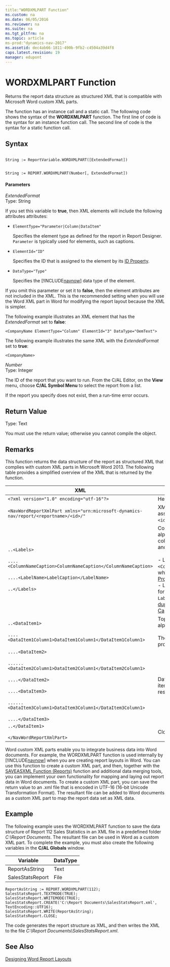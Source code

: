 ```yaml
---
title:"WORDXMLPART Function"
ms.custom: na
ms.date: 06/05/2016
ms.reviewer: na
ms.suite: na
ms.tgt_pltfrm: na
ms.topic: article
ms-prod:"dynamics-nav-2017"
ms.assetid: dec4ab66-1811-490b-9fb2-c4504a39d4f8
caps.latest.revision: 19
manager: edupont
---
```

# WORDXMLPART Function
Returns the report data structure as structured XML that is compatible with Microsoft Word custom XML parts.  
  
 The function has an instance call and a static call. The following code shows the syntax of the **WORDXMLPART** function. The first line of code is the syntax for an instance function call. The second line of code is the syntax for a static function call.  
  
## Syntax  
  
```  
  
String := ReportVariable.WORDXMLPART([ExtendedFormat])  
```  
  
```  
  
String := REPORT.WORDXMLPART(Number[, ExtendedFormat])  
```  
  
#### Parameters  
 *ExtendedFormat*  
 Type: String  
  
 If you set this variable to **true**, then XML elements will include the following attributes attributes:  
  
-   `ElementType="Parameter|Column|DataItem"`  
  
     Specifies the element type as defined for the report in Report Designer. `Parameter` is typically used for elements, such as captions.  
  
-   `ElementId="ID"`  
  
     Specifies the ID that is assigned to the element by its [ID Property](ID-Property.md).  
  
-   `DataType="Type"`  
  
     Specifies the [!INCLUDE[navnow](includes/navnow_md.md)] data type of the element.  
  
 If you omit this parameter or set it to **false**, then the element attributes are not included in the XML. This is the recommended setting when you will use the Word XML part in Word for modifying the report layout because the XML is simpler.  
  
 The following example illustrates an XML element that has the *ExtendedFormat* set to **false**:  
  
 `<CompanyName ElementType="Column" ElementId="3" DataType="OemText">`  
  
 The following example illustrates the same XML with the *ExtendedFormat* set to **true**:  
  
 `<CompanyName>`  
  
 *Number*  
 Type: Integer  
  
 The ID of the report that you want to run. From the C\/AL Editor, on the **View** menu, choose **C\/AL Symbol Menu** to select the report from a list.  
  
 If the report you specify does not exist, then a run\-time error occurs.  
  
## Return Value  
 Type: Text  
  
 You must use the return value; otherwise you cannot compile the object.  
  
## Remarks  
 This function returns the data structure of the report as structured XML that complies with custom XML parts in Microsoft Word 2013. The following table provides a simplified overview of the XML that is returned by the function.  
  
|XML|Description|  
|---------|-----------------|  
|`<?xml version="1.0" encoding="utf-16"?>`|Header|  
|`<NavWordReportXmlPart xmlns="urn:microsoft-dynamics-nav/report/<reportname>/<id>/"`|XML namespace specification. `<reportname>` is the name assigned to the report object in [!INCLUDE[nav_dev_long](includes/nav_dev_long_md.md)]. `<id>` is the ID that is assigned to the report.|  
|`..<Labels>`<br /><br /> `....<ColumnNameCaption>ColumnNameCaption</ColumnNameCaption>`<br /><br /> `....<LabelName>LabelCaption</LabelName>`<br /><br /> `..</Labels>`|Contains all the labels for the report. Labels are listed in alphabetical. The element includes labels that are related to columns that have the [IncludeCaption Property](IncludeCaption-Property.md) set to **Yes** and labels that are defined in Report Label Designer.<br /><br /> -   Label elements that are related to columns have the format `<ColumnNameCaption>ColumnNameCaption</ColumnNameCaption>`, where `ColumnName` is determined by the column's [Name Property\-duplicate](Name-Property-duplicate.md).<br />-   Label elements from Report Label Designer have the format `<LabelName>LabelCaption</LableName`, where `LabelName` is determined by the label's [Name Property\-duplicate](Name-Property-duplicate.md) and `LabelCaption` is determined by the label's [Caption Property\-duplicate](Caption-Property-duplicate.md).|  
|`..<DataItem1>`<br /><br /> `....<DataItem1Column1>DataItem1Column1</DataItem1Column1>`|Top\-level data item and columns. Columns are listed in alphabetical order.<br /><br /> The element names and values are determined by the Name property of the data item or column.|  
|`....<DataItem2>`<br /><br /> `......<DataItem2Column1>DataItem2Column1</DataItem2Column1>`<br /><br /> `....</DataItem2>`<br /><br /> `....<DataItem3>`<br /><br /> `......<DataItem3Column1>DataItem3Column1</DataItem3Column1>`<br /><br /> `....</DataItem3>`|Data items and columns that are nested in the top\-level data item. Columns are listed in alphabetical order under the respective data item.|  
|`..</DataItem1>`<br /><br /> `</NavWordReportXmlPart>`|Closing elements.|  
  
 Word custom XML parts enable you to integrate business data into Word documents. For example, the WORDXMLPART function is used internally by [!INCLUDE[navnow](includes/navnow_md.md)] when you are creating report layouts in Word. You can use this function to create a custom XML part, and then, together with the [SAVEASXML Function \(Reports\)](SAVEASXML-Function--Reports-.md) function and additional data merging tools, you can implement your own functionality for mapping and laying out report data in Word documents. To create a custom XML part, you can save the return value to an .xml file that is encoded in UTF\-16 \(16\-bit Unicode Transformation Format\). The resultant file can be added to Word documents as a custom XML part to map the report data set as XML data.  
  
## Example  
 The following example uses the WORDXMLPART function to save the data structure of Report 112 Sales Statistics in an XML file in a predefined folder *C:\\Report Documents*. The resultant file can be used in Word as a custom XML part. To complete the example, you must also create the following variables in the **C\/AL Globals** window.  
  
|Variable|DataType|  
|--------------|--------------|  
|ReportAsString|Text|  
|SalesStatsReport|File|  
  
```  
ReportAsString := REPORT.WORDXMLPART(112);  
SalesStatsReport.TEXTMODE(TRUE);  
SalesStatsReport.WRITEMODE(TRUE);  
SalesStatsReport.CREATE('C:\Report Documents\SalesStatsReport.xml', TextEncoding::UTF16);  
SalesStatsReport.WRITE(ReportAsString);  
SalesStatsReport.CLOSE;  
```  
  
 The code generates the report structure as XML, and then writes the XML to the file *C:\\Report Documents\\SalesStatsReport.xml*.  
  
## See Also  
 [Designing Word Report Layouts](Designing-Word-Report-Layouts.md)